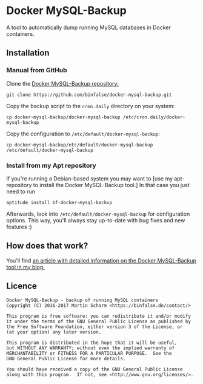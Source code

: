 # Docker MySQL-Backup

A tool to automatically dump running MySQL databases in Docker containers.

## Installation

### Manual from GitHub

Clone the [Docker MySQL-Backup repository:](https://github.com/binfalse/docker-mysql-backup)

    git clone https://github.com/binfalse/docker-mysql-backup.git

Copy the backup script to the `cron.daily` directory on your system:

    cp docker-mysql-backup/docker-mysql-backup /etc/cron.daily/docker-mysql-backup

Copy the configuration to `/etc/default/docker-mysql-backup`:

    cp docker-mysql-backup/etc/default/docker-mysql-backup /etc/default/docker-mysql-backup

### Install from my Apt repository

If you're running a Debian-based system you may want to [use my apt-repository to install the Docker MySQL-Backup tool.] In that case you just need to run

    aptitude install bf-docker-mysql-backup

Afterwards, look into `/etc/default/docker-mysql-backup` for configuration options. This way, you'll always stay up-to-date with bug fixes and new features :)

## How does that work?

You'll find [an article with detailed information on the Docker MySQL-Backup tool in my blog.](https://binfalse.de/2017/02/06/docker-mysql-backup/)

## Licence

    Docker MySQL-Backup - backup of running MySQL containers
    Copyright (C) 2016-2017 Martin Scharm <https://binfalse.de/contact/>
    
    This program is free software: you can redistribute it and/or modify
    it under the terms of the GNU General Public License as published by
    the Free Software Foundation, either version 3 of the License, or
    (at your option) any later version.
    
    This program is distributed in the hope that it will be useful,
    but WITHOUT ANY WARRANTY; without even the implied warranty of
    MERCHANTABILITY or FITNESS FOR A PARTICULAR PURPOSE.  See the
    GNU General Public License for more details.
    
    You should have received a copy of the GNU General Public License
    along with this program.  If not, see <http://www.gnu.org/licenses/>.

